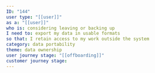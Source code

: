 ```yaml
---
ID: "144"
user type: "[[user]]"
as a: "[[user]]"
who is: considering leaving or backing up
I need to: export my data in usable formats
so that: I retain access to my work outside the system
category: data portability
theme: data ownership
user journey stage: "[[offboarding]]"
customer journey stage:
---
```

